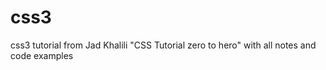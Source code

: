 # css3

css3 tutorial from Jad Khalili "CSS Tutorial zero to hero" with all notes and code examples
